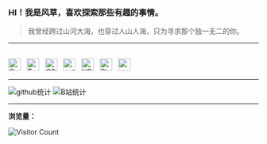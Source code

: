<!-- ![GitHub账户最常用语言](https://github-stats.ubrong.com/api/top-langs/?username=fcsnsu&layout=compact&theme=tokyonight)
![tip](https://badgen.net/badge/C/98/orange?icon=php)
![tip](https://badgen.net/badge/python/3.11.6/green?icon=airbnb)
![tip](https://badgen.net/badge/python/3.11.6/green?icon=packagephobia)

![GitHub仓库信息卡片](https://github-stats.ubrong.com/api/pin/?username=fcsnsu&repo=fcsnsu&theme=dark)-->
### HI！我是风草，喜欢探索那些有趣的事情。
> 我曾经跨过山河大海，也穿过人山人海，只为寻求那个独一无二的你。

---

<br>
<!-- https://simpleicons.org/ -->
<span><img src="https://img.shields.io/badge/C-282C34?logo=C&logoColor=blue" alt="C logo" title="C" height="25" /></span>
&nbsp;
<span><img src="https://img.shields.io/badge/TypeScript-282C34?logo=typescript&logoColor=3178C6" alt="TypeScript logo" title="TypeScript" height="25" /></span>
&nbsp;
<span><img src="https://img.shields.io/badge/C Sharp-282C34?logo=csharp&logoColor=7952B3" alt="CSharp logo" title="CSharp" height="25" /></span>
&nbsp;
<span><img src="https://img.shields.io/badge/Python-282C34?logo=python&logoColor=#3776AB" alt="python logo" title="python" height="25" /></span>
&nbsp;
<span><img src="https://img.shields.io/badge/VSCode-382C34?logo=visualstudiocode&logoColor=007ACC" alt="VSCode" title="VSCode" height="25" /></span>
&nbsp;
<span><img src="https://img.shields.io/badge/Stm32-282C34?logo=stmicroelectronics&logoColor=4FC08D" alt="Stm32 logo" title="Stm32" height="25" /></span>
&nbsp;
<span><img src="https://img.shields.io/badge/Keil-282C34?logo=armkeil&logoColor=#394049" alt="armkeil logo" title="armkeil" height="25" /></span>
&nbsp;
<br>

---

![github统计](https://stats.justsong.cn/api/github?username=fcsnsu&theme=dark&lang=zh-CN)
![B站统计](https://stats.justsong.cn/api/bilibili/?id=299611435&theme=dark)

---

**浏览量：**

![Visitor Count](https://profile-counter.glitch.me/fcsnsu/count.svg)
